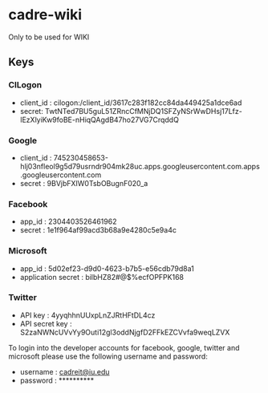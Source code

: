 # cadre-wiki
Only to be used for WIKI

## Keys
### ClLogon
 * client_id : cilogon:/client_id/3617c283f182cc84da449425a1dce6ad
 * secret: TwtNTed7BU5guL51ZRncCfMNjDQ1SFZyNSrWwDHsj17Lfz-lEzXlyiKw9foBE-nHiqQAgdB47ho27VG7CrqddQ

### Google
 * client_id :  745230458653-hlj03nfleol9g5d79usrndr904mk28uc.apps.googleusercontent.com.apps.googleusercontent.com
 * secret : 9BVjbFXIW0TsbOBugnF020_a
 
### Facebook
 * app_id : 2304403526461962
 * secret : 1e1f964af99acd3b68a9e4280c5e9a4c
 
### Microsoft
 * app_id : 5d02ef23-d9d0-4623-b7b5-e56cdb79d8a1
 * application secret : bilbHZ82#@$%ecfOPFPK168
 
 ### Twitter
 * API key : 4yyqhhnUUxpLnZJRtHFtDL4cz
 * API secret key : S2zaNWNcUVvYy9Outi12gl3oddNjgfD2FFkEZCVvfa9weqLZVX
 
To login into the developer accounts for facebook, google, twitter and microsoft please use the following username and password:
 * username : cadreit@iu.edu
 * password : **********
 
 
